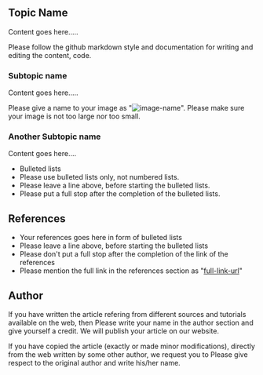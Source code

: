 ## Topic Name 
Content goes here.....

Please follow the github markdown style and documentation for writing and editing the content, code. 

### Subtopic name
Content goes here.....

Please give a name to your image as "![image-name](/images/image-name.png)". Please make sure your image is not too large nor too small. 


### Another Subtopic name
Content goes here....

- Bulleted lists 
- Please use bulleted lists only, not numbered lists.
- Please leave a line above, before starting the bulleted lists.
- Please put a full stop after the completion of the bulleted lists.


## References

- Your references goes here in form of bulleted lists
- Please leave a line above, before starting the bulleted lists
- Please don't put a full stop after the completion of the link of the references
- Please mention the full link in the references section as "[full-link-url](link-url)"


## Author
If you have written the article refering from different sources and tutorials available on the web, then Please write your name in the author section and give yourself a credit. We will publish your article on our website.

If you have copied the article (exactly or made minor modifications), directly from the web written by some other author, we request you to Please give respect to the original author and write his/her name. 


